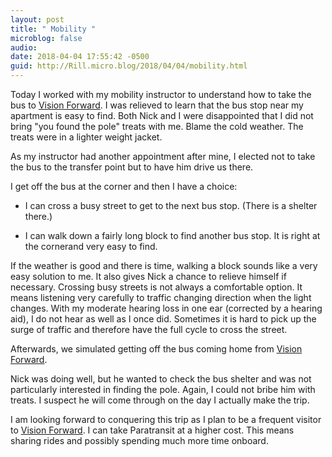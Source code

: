 ```yaml
---
layout: post
title: " Mobility "
microblog: false
audio: 
date: 2018-04-04 17:55:42 -0500
guid: http://Rill.micro.blog/2018/04/04/mobility.html
---
```

Today I worked with my mobility instructor to understand how to take the bus to [Vision Forward](http://vision-forward.org). I was relieved to learn that the bus stop near my apartment is easy to find. Both Nick and I were disappointed that I did not bring "you found the pole" treats with me. Blame the cold weather. The treats were in a lighter weight jacket.

As my instructor had another appointment after mine, I elected not to take the bus to the transfer point but to have him drive us there.

I get off the bus at the corner and then I have a choice: 

* I can cross a busy street to get to the next bus stop. (There is a shelter there.)

* I can walk down a fairly long block to find another bus stop. It is right at the cornerand very easy to find.

If the weather is good and there is time, walking a block sounds like a very easy solution to me. It also gives Nick a chance to relieve himself if necessary. Crossing busy streets is not always a comfortable option. It means listening very carefully to traffic changing direction when the light changes. With my moderate hearing loss in one ear (corrected by a hearing aid), I do not hear as well as I once did. Sometimes it is hard to pick up the surge of traffic and therefore have the full cycle to cross the street. 

Afterwards, we simulated getting off the bus coming home from [Vision Forward](http://visionccforward.org). 

Nick was doing well, but he wanted to check the bus shelter and was not particularly interested in finding the pole. Again, I could not bribe him with treats. I suspect he will come through on the day I actually make the trip.

I am looking forward to conquering this trip as I plan to be a frequent visitor to [Vision Forward](http://vision-forward.org). I can take Paratransit at a higher cost. This means sharing rides and possibly spending much more time onboard.
